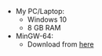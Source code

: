 * My PC/Laptop:
	- Windows 10
	- 8 GB RAM
* MinGW-64:
	- Download from [here](https://sourceforge.net/projects/mingw-w64/files/Toolchains%20targetting%20Win32/Personal%20Builds/mingw-builds/installer/mingw-w64-install.exe/download)
